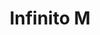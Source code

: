 ---
title: Infinito M
date: 
draft: false

# descripcion
description : Aros pasantes en plata 925. Precio por par.

materials: 

color: 

dimensions: Largo total 1cm

code: 01-20-0909

type: "Aros"

categories: []

price: $1.380,00

price_eftvo: $1.175,00

# Images
# first image will be shown in the product page
images:
  # - image: "images/path_to_image"
  # La ubicacion de las imagenes es imagenes/Aros/Aros.Solo Plata/01-20-0909-infinito-m
  - image: "./images/aros/solo_plata/01-20-0909-infinito-m_a.jpg"
  - image: "./images/aros/solo_plata/01-20-0909-infinito-m_b.jpg"
---